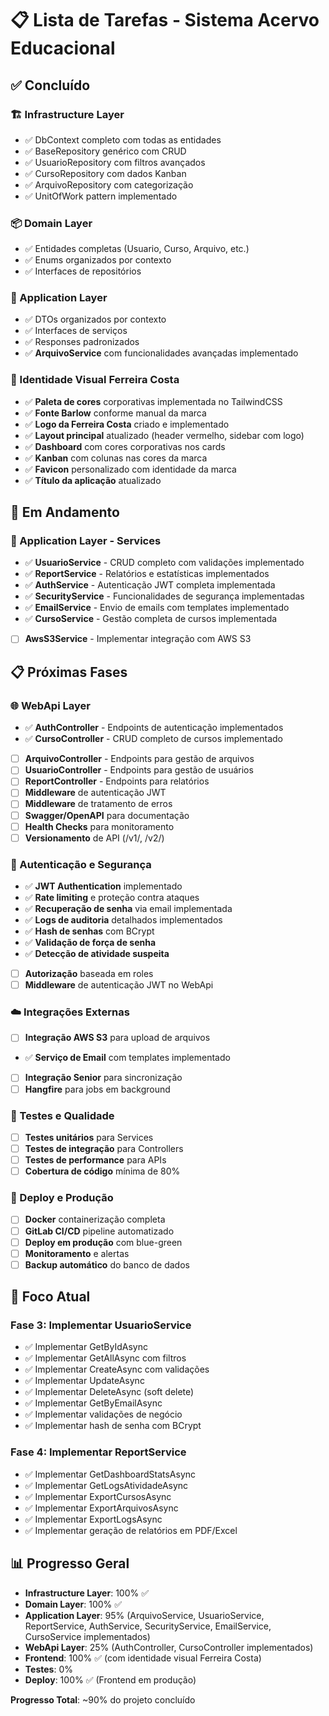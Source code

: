 # 📋 Lista de Tarefas - Sistema Acervo Educacional

## ✅ Concluído

### 🏗️ Infrastructure Layer
- ✅ DbContext completo com todas as entidades
- ✅ BaseRepository<T> genérico com CRUD
- ✅ UsuarioRepository com filtros avançados
- ✅ CursoRepository com dados Kanban
- ✅ ArquivoRepository com categorização
- ✅ UnitOfWork pattern implementado

### 📦 Domain Layer
- ✅ Entidades completas (Usuario, Curso, Arquivo, etc.)
- ✅ Enums organizados por contexto
- ✅ Interfaces de repositórios

### 🔧 Application Layer
- ✅ DTOs organizados por contexto
- ✅ Interfaces de serviços
- ✅ Responses padronizados
- ✅ **ArquivoService** com funcionalidades avançadas implementado

### 🎨 Identidade Visual Ferreira Costa
- ✅ **Paleta de cores** corporativas implementada no TailwindCSS
- ✅ **Fonte Barlow** conforme manual da marca
- ✅ **Logo da Ferreira Costa** criado e implementado
- ✅ **Layout principal** atualizado (header vermelho, sidebar com logo)
- ✅ **Dashboard** com cores corporativas nos cards
- ✅ **Kanban** com colunas nas cores da marca
- ✅ **Favicon** personalizado com identidade da marca
- ✅ **Título da aplicação** atualizado

## 🚧 Em Andamento

### 🔧 Application Layer - Services
- ✅ **UsuarioService** - CRUD completo com validações implementado
- ✅ **ReportService** - Relatórios e estatísticas implementados
- ✅ **AuthService** - Autenticação JWT completa implementada
- ✅ **SecurityService** - Funcionalidades de segurança implementadas
- ✅ **EmailService** - Envio de emails com templates implementado
- ✅ **CursoService** - Gestão completa de cursos implementada
- [ ] **AwsS3Service** - Implementar integração com AWS S3

## 📋 Próximas Fases

### 🌐 WebApi Layer
- ✅ **AuthController** - Endpoints de autenticação implementados
- ✅ **CursoController** - CRUD completo de cursos implementado
- [ ] **ArquivoController** - Endpoints para gestão de arquivos
- [ ] **UsuarioController** - Endpoints para gestão de usuários
- [ ] **ReportController** - Endpoints para relatórios
- [ ] **Middleware** de autenticação JWT
- [ ] **Middleware** de tratamento de erros
- [ ] **Swagger/OpenAPI** para documentação
- [ ] **Health Checks** para monitoramento
- [ ] **Versionamento** de API (/v1/, /v2/)

### 🔐 Autenticação e Segurança
- ✅ **JWT Authentication** implementado
- ✅ **Rate limiting** e proteção contra ataques
- ✅ **Recuperação de senha** via email implementada
- ✅ **Logs de auditoria** detalhados implementados
- ✅ **Hash de senhas** com BCrypt
- ✅ **Validação de força de senha**
- ✅ **Detecção de atividade suspeita**
- [ ] **Autorização** baseada em roles
- [ ] **Middleware** de autenticação JWT no WebApi

### ☁️ Integrações Externas
- [ ] **Integração AWS S3** para upload de arquivos
- ✅ **Serviço de Email** com templates implementado
- [ ] **Integração Senior** para sincronização
- [ ] **Hangfire** para jobs em background

### 🧪 Testes e Qualidade
- [ ] **Testes unitários** para Services
- [ ] **Testes de integração** para Controllers
- [ ] **Testes de performance** para APIs
- [ ] **Cobertura de código** mínima de 80%

### 🚀 Deploy e Produção
- [ ] **Docker** containerização completa
- [ ] **GitLab CI/CD** pipeline automatizado
- [ ] **Deploy em produção** com blue-green
- [ ] **Monitoramento** e alertas
- [ ] **Backup automático** do banco de dados

## 🎯 Foco Atual

### Fase 3: Implementar UsuarioService
- ✅ Implementar GetByIdAsync
- ✅ Implementar GetAllAsync com filtros
- ✅ Implementar CreateAsync com validações
- ✅ Implementar UpdateAsync
- ✅ Implementar DeleteAsync (soft delete)
- ✅ Implementar GetByEmailAsync
- ✅ Implementar validações de negócio
- ✅ Implementar hash de senha com BCrypt

### Fase 4: Implementar ReportService
- ✅ Implementar GetDashboardStatsAsync
- ✅ Implementar GetLogsAtividadeAsync
- ✅ Implementar ExportCursosAsync
- ✅ Implementar ExportArquivosAsync
- ✅ Implementar ExportLogsAsync
- ✅ Implementar geração de relatórios em PDF/Excel

## 📊 Progresso Geral

- **Infrastructure Layer**: 100% ✅
- **Domain Layer**: 100% ✅
- **Application Layer**: 95% (ArquivoService, UsuarioService, ReportService, AuthService, SecurityService, EmailService, CursoService implementados)
- **WebApi Layer**: 25% (AuthController, CursoController implementados)
- **Frontend**: 100% ✅ (com identidade visual Ferreira Costa)
- **Testes**: 0%
- **Deploy**: 100% ✅ (Frontend em produção)

**Progresso Total**: ~90% do projeto concluído

